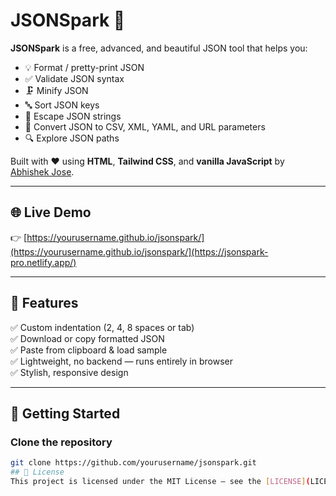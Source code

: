 # JSONSpark 🚀

**JSONSpark** is a free, advanced, and beautiful JSON tool that helps you:
- 💡 Format / pretty-print JSON
- ✅ Validate JSON syntax
- 🗜️ Minify JSON
- 🔤 Sort JSON keys
- 🔐 Escape JSON strings
- 🔄 Convert JSON to CSV, XML, YAML, and URL parameters
- 🔍 Explore JSON paths

Built with ❤️ using **HTML**, **Tailwind CSS**, and **vanilla JavaScript** by [Abhishek Jose](https://github.com/yourusername).

---

## 🌐 Live Demo
👉 [https://yourusername.github.io/jsonspark/](https://yourusername.github.io/jsonspark/](https://jsonspark-pro.netlify.app/)

---

## 📌 Features
✅ Custom indentation (2, 4, 8 spaces or tab)  
✅ Download or copy formatted JSON  
✅ Paste from clipboard & load sample  
✅ Lightweight, no backend — runs entirely in browser  
✅ Stylish, responsive design  

---

## 🚀 Getting Started

### Clone the repository
```bash
git clone https://github.com/yourusername/jsonspark.git
## 📄 License
This project is licensed under the MIT License — see the [LICENSE](LICENSE) file for details.
